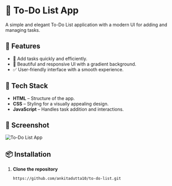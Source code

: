 # 📝 To-Do List App

A simple and elegant To-Do List application with a modern UI for adding and managing tasks.

## 🌟 Features
- 📌 Add tasks quickly and efficiently.
- 🎨 Beautiful and responsive UI with a gradient background.
- ✅ User-friendly interface with a smooth experience.

## 🚀 Tech Stack
- **HTML** – Structure of the app.
- **CSS** – Styling for a visually appealing design.
- **JavaScript** – Handles task addition and interactions.

## 📸 Screenshot
![To-Do List App](image.png)

## 📦 Installation
1. **Clone the repository**  
   ```sh
   https://github.com/ankitadutta10/to-do-list.git
